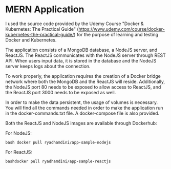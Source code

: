# MERN Application 

I used the source code provided by the Udemy Course "Docker & Kubernetes: The Practical Guide" (https://www.udemy.com/course/docker-kubernetes-the-practical-guide/) for the purpose of learning and testing Docker and Kubernetes.

The application consists of a MongoDB database, a NodeJS server, and ReactJS. The ReactJS communicates with the NodeJS server through REST API. When users input data, it is stored in the database and the NodeJS server keeps logs about the connection.

To work properly, the application requires the creation of a Docker bridge network where both the MongoDB and the ReactJS will reside. Additionally, the NodeJS port 80 needs to be exposed to allow access to ReactJS, and the ReactJS port 3000 needs to be exposed as well.

In order to make the data persistent, the usage of volumes is necessary.
You will find all the commands needed in order to make the application run in the docker-commands.txt file. 
A docker-compose file is also provided.

Both the ReactJS and NodeJS images are available through Dockerhub:

For NodeJS:

```bash docker pull ryadhamdini/app-sample-nodejs```

For ReactJS:

```bashdocker pull ryadhamdini/app-sample-reactjs```


